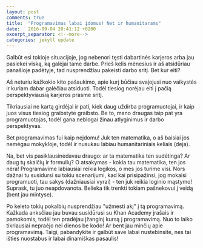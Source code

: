 ```yaml
---
layout: post
comments: true
title:  "Programavimas labai įdomus! Net ir humanitarams"
date:   2016-09-04 20:41:12 +0200
excerpt_separator: <!--more-->
categories: jekyll update
---
```

Galbūt esi tokioje situacijoje, jog nebenori tęsti dabartinės karjeros arba jau pasiekei viską, ką galėjai tame darbe.
Prieš kelis mėnesius ir aš atsidūriau panašioje padėtyje, tad nusprendžiau pakeisti darbo sritį. Bet kur eiti? 
<!--more-->
Aš neturiu kažkokio kito pašaukimo, 
apie kurį būčiau svajojusi nuo vaikystės ir kuriam dabar galėčiau atsiduoti. Todėl tiesiog norėjau eiti į pačią perspektyviausią karjeros
prasme sritį.

Tikriausiai ne kartą girdėjai ir pati, kiek daug uždirba programuotojai, ir kaip juos visus tiesiog graibstyte graibsto.
Be to, mano draugas taip pat yra programuotojas, todėl gana neblogai žinau atlyginimus ir darbo perspektyvas. 

Bet programavimas fui kaip neįdomu! Juk ten matematika, o aš baisiai jos nemėgau mokykloje, todėl ir nusukau labiau humanitariniais keliais (deja).
 
Na, bet vis pasiklausinėdavau draugo: ar ta matematika ten sudėtinga? Ar daug tų skaičių ir formulių? O atsakymas - kokia tau matematika, ten 
jos nėra! Programavime labiausiai reikia logikos, o mes jos turime visi. Nors dažnai tu susidursi su tokiu scenarijumi, kad kai prisipažinsi, jog mokaisi programuoti,
tau sakys (dažniausiai vyrai) - ten juk reikia loginio mąstymo! Suprask, tu juo neapdovanota. Belieka tik trenkti tokiam pašnekovui į veidą (bent jau mintyse).

Po keleto tokių pokalbių nusprendžiau "užmesti akį" į tą programavimą. Kažkada anksčiau jau buvau susidūrusi su Khan Academy įrašais ir pamokomis,
todėl ten pradėjau įžanginį kursą į programavimą. Nuo to laiko tikriausiai nepraėjo nei dienos be kodo! Ar bent jau minčių apie programavimą.
Taigi, pabandykite ir galbūt save labai nustebinsite, nes tai išties nuostabus ir labai dinamiškas pasaulis! 
 
